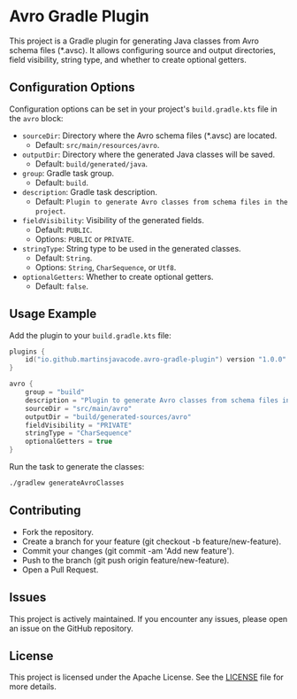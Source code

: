 # Avro Gradle Plugin

This project is a Gradle plugin for generating Java classes from Avro schema files (\*.avsc). It allows configuring source and output directories, field visibility, string type, and whether to create optional getters.

## Configuration Options

Configuration options can be set in your project's `build.gradle.kts` file in the `avro` block:

- `sourceDir`: Directory where the Avro schema files (\*.avsc) are located.
  - Default: `src/main/resources/avro`.
- `outputDir`: Directory where the generated Java classes will be saved.
  - Default: `build/generated/java`.
- `group`: Gradle task group.
   - Default: `build`.
- `description`: Gradle task description.
  - Default: `Plugin to generate Avro classes from schema files in the project`.
- `fieldVisibility`: Visibility of the generated fields.
  - Default: `PUBLIC`.
  - Options: `PUBLIC` or `PRIVATE`.
- `stringType`: String type to be used in the generated classes.
  - Default: `String`.
  - Options: `String`, `CharSequence`, or `Utf8`.
- `optionalGetters`: Whether to create optional getters.
  - Default: `false`.

## Usage Example

Add the plugin to your `build.gradle.kts` file:

```kotlin
plugins {
    id("io.github.martinsjavacode.avro-gradle-plugin") version "1.0.0"
}

avro {
    group = "build"
    description = "Plugin to generate Avro classes from schema files in the project"
    sourceDir = "src/main/avro"
    outputDir = "build/generated-sources/avro"
    fieldVisibility = "PRIVATE"
    stringType = "CharSequence"
    optionalGetters = true
}
```

Run the task to generate the classes:

```bash
./gradlew generateAvroClasses
```

## Contributing

- Fork the repository.
- Create a branch for your feature (git checkout -b feature/new-feature).
- Commit your changes (git commit -am 'Add new feature').
- Push to the branch (git push origin feature/new-feature).
- Open a Pull Request.

## Issues
This project is actively maintained. If you encounter any issues, please open an issue on the GitHub repository.

## License
This project is licensed under the Apache License. See the [LICENSE](LICENSE) file for more details.
